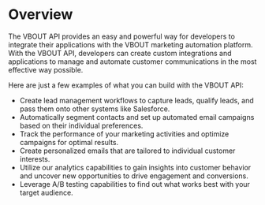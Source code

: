 # Overview

The VBOUT API provides an easy and powerful way for developers to integrate
their applications with the VBOUT marketing automation platform. With the VBOUT
API, developers can create custom integrations and applications to manage and
automate customer communications in the most effective way possible.

Here are just a few examples of what you can build with the VBOUT API:

- Create lead management workflows to capture leads, qualify leads, and pass
  them onto other systems like Salesforce.
- Automatically segment contacts and set up automated email campaigns based on
  their individual preferences.
- Track the performance of your marketing activities and optimize campaigns for
  optimal results.
- Create personalized emails that are tailored to individual customer
  interests.
- Utilize our analytics capabilities to gain insights into customer behavior
  and uncover new opportunities to drive engagement and conversions.
- Leverage A/B testing capabilities to find out what works best with your
  target audience.
